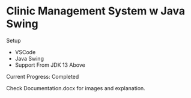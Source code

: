 # Clinic Management System w Java Swing


Setup 
- VSCode
- Java Swing
- Support From JDK 13 Above

Current Progress: Completed

Check Documentation.docx for images and explanation. 
